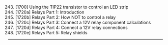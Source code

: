 243. [1700] Using the TIP22 transistor to control an LED strip
244. [1720a] Relays Part 1: Introduction
245. [1720b] Relays Part 2: How NOT to control a relay
246. [1720c] Relays Part 3: Connect a 12V relay component calculations
247. [1720d] Relays Part 4: Connect a 12V relay connections
248. [1720e] Relays Part 5: Relay shields

---
